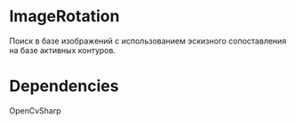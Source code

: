 # ImageRotation

Поиск в базе изображений с использованием эскизного сопоставления на базе активных контуров.

# Dependencies

OpenCvSharp
